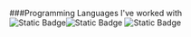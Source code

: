 ###Programming Languages I've worked with  
![Static Badge](https://img.shields.io/badge/C-gray)![Static Badge](https://img.shields.io/badge/JavaScript-DE3163?logo=javascript)
![Static Badge](https://img.shields.io/badge/Java-brown?logo=data%3Aimage%2Fjpeg%3Bbase64%2C%2F9j%2F4AAQSkZJRgABAQAAAQABAAD%2F2wCEAAkGBwgHBgkIBwgKCgkLDRYPDQwMDRsUFRAWIB0iIiAdHx8kKDQsJCYxJx8fLT0tMTU3Ojo6Iys%2FRD84QzQ5OjcBCgoKDQwNGg8PGjclHyU3Nzc3Nzc3Nzc3Nzc3Nzc3Nzc3Nzc3Nzc3Nzc3Nzc3Nzc3Nzc3Nzc3Nzc3Nzc3Nzc3N%2F%2FAABEIAJoApAMBIgACEQEDEQH%2FxAAcAAEAAwEBAQEBAAAAAAAAAAAABQYHBAMCAQj%2FxABJEAABAwICBwQFCAYHCQAAAAABAAIDBAUGEQcSITFBUWETcYGhFCKRscEjMkJSYnLR0iQ0U4KS8BUzQ5OUwvEWJTVFVFVjorL%2FxAAaAQEAAgMBAAAAAAAAAAAAAAAAAwQBAgUG%2F8QANREAAQMCAQkHAwQDAQAAAAAAAQACAwQRMQUSEyEyQVFhoRQiQnGBsfBTkdEjJMHhFTPxBv%2FaAAwDAQACEQMRAD8A3FERERERERERERERERERERUvHWL22yN9utkgNe4ZSSDaIAf83IcN54Z8uMMdNg7Sgsbw%2Bb5slUNrWdG8z13DrwoFrt9XeLgykpGmSeUklziTkOLnHlzPxKqTT%2BFmK9Dk3JWrT1Opo12PueXzzksH2F9%2Bu7Y5Gk0kJElS48Rwb3u92a2oANAAAAG4BR2H7LTWK2so6UZn50khG2R%2FEn%2BdyklLDFo281z8p13a5bjZGH59URFHm80Dqo0kE4qakfOip%2FXLPvZbG%2FvEKUkDFUGsc7ZF1IIiLK1REREREREREREREREREREREXNcq%2BmtlFLWVsojhiGbnH3AcSeSE2WWtLiAMV6VVRDSU8lRUytihjGb3vOQAWV4uxtPdtekthfT0O5ztz5h15N6bzx5KMxTiarxDU%2BvnFRsOcVODu%2B07m73cOJPzhjDlXiGrLIfkqaM%2FLTkbG9Bzd7uPDOjJM6Q5rF6qiyZFSM09TiPsPyfgXHZrTWXmtbSUEWs%2Fe5x2NjHNx4BbFhrD1Jh%2Bj7Gn9eZ%2BRmncPWkPwA4D45ldVntNHZqNtLQRBjBtcd7nnm48SufEWIKGwUolq3F0r8%2BygZ86Q%2FAdVNHE2IZzsVza3KEte%2FQxDu8N581KSSMijdJK9rGNGbnOOQA6lUu%2B6RKGkLorVH6ZKP7UnViHjvd4bOqpN3vd3xVWspyHOD3ZQ0cPzc%2Fiep3b9gV9wlgmntAjrLgG1FfvHFkJ%2BzzPX2ZLXSvkNmYcVIaCnomB9Uc5xwaPnzmo632fEWKcqjENbNSUDtopYh2ZeOWrwH3sz71dbZbaK1Uraa308cELfosG88yd5PUrrRTsjDde9cyoq3zd3BvAah85oiIt1VRERERERERERERERERERERY3jjETr5cjFA%2FwDQKZxEIB2PO4v%2FAA6d5WnYsqX0mGrlNES14gcGuHAnZn5rDdyp1TyLNXpMgUzXF07sRqH8qSw9Z577dI6KAlrT60smX9Wwbz38B1K2y20FNbKKKjooxHDGMgOJ5k8yearWjO1to7D6a5vy9a7WJ4hgJDR7z%2B8repKeMNbfeVTyxWummMYPdb77yo6%2F3eCyWuWuqNursYwHa953NH87sysRuVfVXWukrKx5lnlPAbhwa0chwHxKt%2BlWvdLdaa3tJ7OCLtHDm9xI8gP%2FAGKgsFQR1OK7bHKAW9qX5Hm1pcPMBQTvL35gXWyVTtpaQ1DhrIJ9BuWjYJwxHYqMT1DQ64TN%2BUd%2BzH1B8eZ8FZ0RXWtDRYLy08755DI86yiIi2USIiIiIiIiIiIiIiIiIiIiIiIi4L7RG42ato2%2FPmhc1uf1stnnksG2jYQQeIO8L%2BiFkmkSwutl1NfTs%2FRKxxcctzJd5Hjv9qqVTLgOC9DkCpDXuhdv1haLhIg4XtOr%2FwBHED36oz81LKm6MLm2qsbqF7vlqN5GR4scSQfbmPBXJWIzdgK5FbGY6l7TxKyDSXG5mK5C7dJBG5vdtHvBVftlbJbbjTV0QzfBIH6v1hxHiMx4rRNKdpdPQ090haS6mOpLl9R24%2BB%2F%2BisyXPmBbIV7DJkjZ6No5WPzyX9BUdVDW0kNVTPD4ZmB7HDiCvZZfo3xH6HUCz1j8qed36O4%2FQkP0e53v71qCvxSB7bryNdSOpZiw4bvJERFIqaIiIiIiIiIiIiIiIiIiIiIiIiLludvprpQy0VZHrwyjIjiORHIg7V1IhF9Sy1xaQ4YhY6xtbgTFDHTBz4TmNZo2Twk7cuo2HLgQOB269TTxVVPHUU8jZIZWh7Ht3OB3FcV%2Bs1JfKB1JWN6xyN%2BdG7mP52qqYQqqzDl1OGryfk5SX0U30XcwO%2FflwOziFXaDE624rsTvblCHSD%2FAGNGscRxHkrzPDHUQyQzsD4pGlr2OGxwOwhYpivD82H7kYjrOpZM3U8p4j6p6j8CtuUJjK2sumHauJzQZImGaI8ntBI9u0eK2njz28wocl1rqaYA7LsfysS28CQeBByIW7Ybrn3Kw0NZKQZJIRrkcXDYfMFYSM3ZBoLidwAzJW74doXWyxUNHJl2kULQ%2FL6293mSq9JfOK7H%2Foc3RMvjfpv%2FAIUiiIry8oiIiIiIiIiIiIiIiIiLzqJ4aWB89TKyKJgzc95yDR3qh3zSbSwF0VmpjUvGztps2s8BvPkpYoJJTZgUMs8cIu82WgLjrbrbqD9drqanPKWVrT7CVllrqsTY3r3039KOp4GDWlMfqNa08NVuRd4nxV3tGA7FbgHS0%2Fps3GSp9YH93d5KaSnZDqkdr4BQx1L5heNuriVIU%2BJ7RVSalHUSVTs8j6PTySAd5a0geKl2u1mh2RGfAjIr8YxsbAyNoa1oyDWjIBfSrOzfCFabneIouC82mlvFH6PVtIyIfHKw5PieNzmngQu9FoQCLFSMe5jg5psQvKlEzaeNtU5r5g3J72DIOPPLhnvy4KLxfcY7Zhyune4Nc6Ixx58XuGQ9%2BfcCplRtVaIK%2BuhqrgBO2nOdPAR6jHfXI%2Bk7lnu4c1hwObYKWFzBKHyYDX%2FSpWj%2FAAg%2FtYrvdIyxrPWpoXDaTwe4e4ePJaOiLEcYYLBb1dXJVSaR%2FwDxEXFVXe2Uf63cKSE8pJmtPmV%2BW%2B7UVyzNBI6dg3ysjdqeDiMj4FS5jrXtqVPPbe19a%2BLpd47e4RspaurncMxDSwl5A5k7mjvKrdzxndrc0yzYUqmwDaZHzbAOuTSB7VdUW7HsbtNv6laPY92y63oFSbTpKtNW9sddDNROd9N3rsHiNvkrpHIyWNskT2vY8Ztc05gjmCsy0mYWgo4xebdEImF4bUxMGTQTueBw27D3jqufRdiCWmuIs07y6mqMzCCf6t425Dodvj3lXJKaOSLSw%2FZUY6qSObQzb8CtXREXOXTREREUbiGzw361yUFRI%2BNryHB7DtaRtHf3LMbjo2vVM4mjdBWM4artRx8HbPNbAisw1UkIs3BVZ6SKc3cNawltjxNaKgTQUFwglb%2FaU7XHZ3tz2KSjxpi2gGVS57gOFTSgeYAK2Rc9ZW0tDGJKyeOFpOTdd2WseQHE9ArBrtJtxgqsMn6PYkIWUs0n3toydBbndTG%2F869RpRuvGjofY%2F8AMtW1WSNDiwHMZ%2Bs3b5r59Gp9%2FYRfwBadpg%2Bl1W%2FZaj6vRZU7SjduFHQDvD%2FzLzdpPvZ3QW5vdG%2F861kU8A3Qx%2FwBfbWMb81rR3BO0wfS6p2Wo%2Br0WRtx7impy9HgjOf7KlLvxX0y96QKp3yUdcAeVC1o9pb8VriJ2uMYRBZ7HIdqUrKRbNIVcR2k9XE08TUtjHsac%2FJe7NHd9rj%2FAL2vLMj9t8x88lp6LU10nhAHkFsKCPxEnzKplo0cWehlZNVOlrXt%2BhKAI8%2Fujf4kq5Ma1jAxjQ1rRkABkAF%2Boq8kr5Dd5urMcTIhZgsiIijUirWkWWOPB9eJMjr6jWg8Trt%2F18FlWDopJsVWtkWesKhrtnJu0%2BQKnNJWJGXWtZbqJ%2BtSUriXvG6STds6DaM%2Bp6Kb0XYbkpmG9VrNV8rNWmad4Yd7%2FHh0712Iv29IS7EriS%2FuawBmDVoaIi467aIiIiIiIijMS3Ca1WKtrqaLtZYY82tyzG%2FLM9BnmegWK01%2Bq236nu9c51bNDIH6srth6D6vTIbFvhAcCCAQd4Kp150dWive6WjL6CU8IhnHn907vAhX6OeKMFsgx3rn1tPNKQ6M4bl6UekXD07AZpp6Z3FssJOX8OakocX4emGbbtTD77tX35KgVmjK8ROPotTSVDOGbixx8MiPNRM2B8SQk52xzhzZKx3xU3ZqR%2By%2FqoO1VrNqO%2FotdGI7Gd15t3%2BKZ%2BK%2Ff9obJ%2F3i3f4pn4rF34Wv7DkbRWeEZPuXyMMX0n%2Fg9b%2FclZ7DB9T2WP8AIVH0%2FdbNJiewxjN14oT92drvcVxVGOsNwZg3EPPKOJ7vMDJZbHg%2FEUnzbTOPvarfeV2U%2Bj7Ecx9ekihHOSdvwJWOx0rdqTqE7bVu2Y%2BhVyqdJ1mjzFPTVkx4HUa0eZz8lFnSpIaiPK0tbBrev8trOI6bAM1zUui64vP6XcKWIf8Aia6T36qnKLRjaYSHVlVVVJG8AhjT7NvmhFCzn91kHKD%2BX2Vost7t97p%2B2t1Q2TIesw7Hs7xwUiou14ds9pcH0FvhikGwSZazx%2B8cyu%2BpMzYXGmZG%2BX6LZHFrfEgH3LmvzM7uYc11GZ%2Bb38eS%2FZ5oqeF81RIyKJgzc97sg0dSs1xRjGrvkzrPheKaRj9j5o2nXkHED6reZPkN9oqsKyXiUSYiuUtTG05tpKcdlC33k95OanLdbaK2Q9jb6WKnj4iNuWfUnie9Txuii720eigkZLL3R3R1%2FpUjCWjxlK9lZfdSWVu1lKNrGn7R%2Bl3bu9aCiKKWZ8rs55UsMDIW5rAiIiiUqIiIiIiIiL8cQ1pc4gADMk8F%2Bql6VIrhJYYzRa5pmyZ1TWb9XLYT9kHf4clJEzSPDb2uo5pNGwvteysNvvtvudZNTW6b0kwAdrJGM2Mz3etuOeR3Z7lJr%2Be7PebhZagz22pdC5wyeMgWvHUHYrVT6T7uzZUUlHKOjXNPvPuV6XJzwf09YXPhypGR%2BpqK1pFmkelV%2BztLM08y2qy8tVe40qU%2BW20yg9Jh%2BCgNDUDw%2BysCvpj4vdaIizaTSr%2Bys2fV1Tl%2FlXBU6ULq%2FwDVqKjiH29Z594WRQTnd1WpyjTjxdCtYRYhVY5xHUk53AxNP0Yo2ty8cs%2FNWHD%2BkySMNhv0HaDd6TAMj%2B83d4j2LZ%2BT5mtvitWZSgc62C05Fz0NZBX0sdVSvL4ZBm1xaW5%2BB2roVIgg2Kvggi4RERYWURERERERERFnml2pnipaKKKeRkcriJGNeQHjqOKlhi0rwy%2BKinl0UZfbBWa6YvsVsLm1FwjdINhjh%2BUdnyOW7xXBTYxqLiNaz4euNTGd0kmrEw9ziSFR9F9NBU4ic2ogilDIS5okYHZHPeM%2BK2RWJ44oHZlrn5w%2FKrU8stQ3PvYfOP4XBbqm4T%2Fr1uFJ3VAk9uQC70RUybnBXQLDFVe84Dsdze6VsLqSZ20vpjqg97d3kqpW6La1hJobjTyjlMwx%2BYzWporEdZMzUHKtJRQSay1YtPo9xHETqUsU3WOdvxyXOcD4lH%2FKn%2F30f5luKKwMpTcB89VWOSoOJ%2BeixBmA8SuOX9G6vV08f5lIU%2BjS%2BSkdtLRwjjrSEnyHxWvosHKUxwsstyXAMblZ5Q6LaZpBr7nLJ9mCMM8zmrRasKWO1OD6W3xmUbRLL8o4HmCd3hkptFWkqZpNpytR0sMey1ERFArCIiIi8m1EL6h9O2RvbRgOczPaAdxy5bDt6HkvVU%2BtcRpSoACQDbCDkd41n%2FgrgpJGZtuYuo4359%2BRsiIijUi%2F%2F9k%3D)
